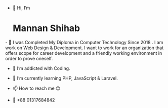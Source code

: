 - 👋 Hi, I’m <h1> Mannan Shihab </h1>
<p>
 - 👀 I was Completed My Diploma in Computer Technology Since 2018 . 
 I am work on Web Design & Development. I want to work for an organization that offers scope 
 for career development and a friendly working environment in order to prove oneself.
</p>

- 👀 I’m addicted with Coding.
- 🌱 I’m currently learning PHP, JavaScript & Laravel.

- 📫 How to reach me 😉
- 📱 +88 01317684842 
